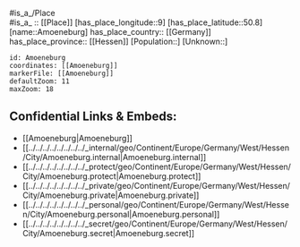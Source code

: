 ﻿---
location: [50.8,9] 
mapzoom: [7,12] 
mapmarker: city 
type: City
tags:
- geo/City


SpocWebEntityId: 28811
isDeleted: false
confidential: public

---
#is_a_/Place  
#is_a_ :: [[Place]] 
[has_place_longitude::9] 
[has_place_latitude::50.8] 
[name::Amoeneburg] 
has_place_country:: [[Germany]]  
has_place_province:: [[Hessen]] 
[Population::] 
[Unknown::] 


```leaflet
id: Amoeneburg
coordinates: [[Amoeneburg]] 
markerFile: [[Amoeneburg]] 
defaultZoom: 11 
maxZoom: 18
```


## Confidential Links & Embeds: 
- [[Amoeneburg|Amoeneburg]]  
- [[../../../../../../../../_internal/geo/Continent/Europe/Germany/West/Hessen/City/Amoeneburg.internal|Amoeneburg.internal]] 
- [[../../../../../../../../_protect/geo/Continent/Europe/Germany/West/Hessen/City/Amoeneburg.protect|Amoeneburg.protect]] 
- [[../../../../../../../../_private/geo/Continent/Europe/Germany/West/Hessen/City/Amoeneburg.private|Amoeneburg.private]] 
- [[../../../../../../../../_personal/geo/Continent/Europe/Germany/West/Hessen/City/Amoeneburg.personal|Amoeneburg.personal]] 
- [[../../../../../../../../_secret/geo/Continent/Europe/Germany/West/Hessen/City/Amoeneburg.secret|Amoeneburg.secret]] 
